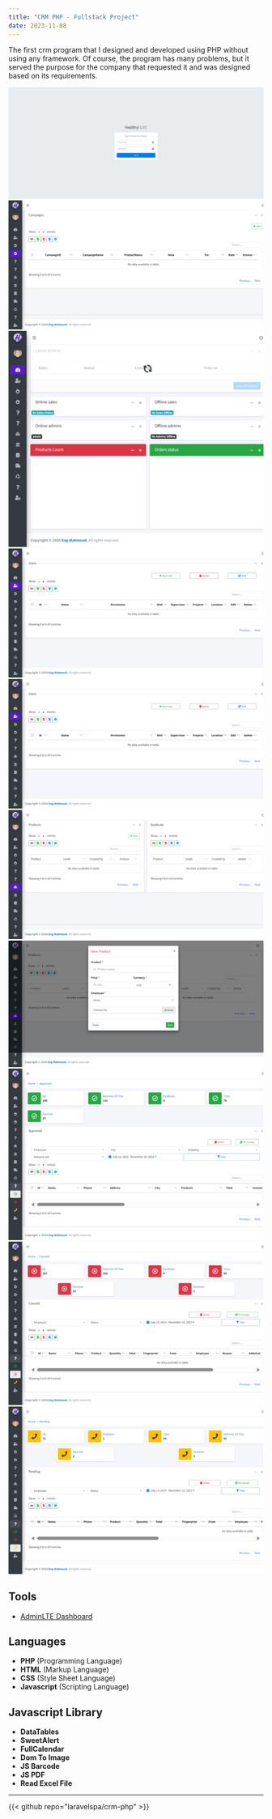 ```yaml
---
title: "CRM PHP - Fullstack Project"
date: 2023-11-08
---
```

The first crm program that I designed and developed using PHP without using any framework.
Of course, the program has many problems, but it served the purpose for the company that requested it and was designed based on its requirements.

![CRM PHP](/img/portfolio/crm-php/login.jpeg "CRM PHP")
![CRM PHP](/img/portfolio/crm-php/admins.jpeg "CRM PHP")
![CRM PHP](/img/portfolio/crm-php/dashboard.jpeg "CRM PHP")
![CRM PHP](/img/portfolio/crm-php/campaigns.jpeg "CRM PHP")
![CRM PHP](/img/portfolio/crm-php/campaigns.jpeg "CRM PHP")
![CRM PHP](/img/portfolio/crm-php/products.jpeg "CRM PHP")
![CRM PHP](/img/portfolio/crm-php/new_product.jpeg "CRM PHP")
![CRM PHP](/img/portfolio/crm-php/approved_leads.jpeg "CRM PHP")
![CRM PHP](/img/portfolio/crm-php/canceld_leads.jpeg "CRM PHP")
![CRM PHP](/img/portfolio/crm-php/pending_leads.jpeg "CRM PHP")

## Tools
- [AdminLTE Dashboard](https://adminlte.io/)

## Languages
- **PHP** (Programming Language)
- **HTML** (Markup Language)
- **CSS** (Style Sheet Language)
- **Javascript** (Scripting Language)

## Javascript Library
- **DataTables**
- **SweetAlert**
- **FullCalendar**
- **Dom To Image**
- **JS Barcode**
- **JS PDF**
- **Read Excel File**

---

{{< github repo="laravelspa/crm-php" >}}
